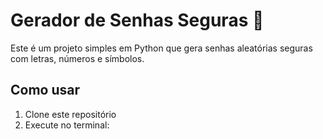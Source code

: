 # Gerador de Senhas Seguras 🔐

Este é um projeto simples em Python que gera senhas aleatórias seguras com letras, números e símbolos.

## Como usar
1. Clone este repositório
2. Execute no terminal:
   ```bash
   
